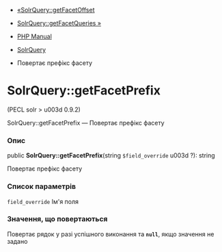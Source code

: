 - [«SolrQuery::getFacetOffset](solrquery.getfacetoffset.md)
- [SolrQuery::getFacetQueries »](solrquery.getfacetqueries.md)

- [PHP Manual](index.md)
- [SolrQuery](class.solrquery.md)
- Повертає префікс фасету

# SolrQuery::getFacetPrefix

(PECL solr \> u003d 0.9.2)

SolrQuery::getFacetPrefix — Повертає префікс фасету

### Опис

public **SolrQuery::getFacetPrefix**(string `$field_override` u003d ?):
string

Повертає префікс фасету

### Список параметрів

`field_override`
Ім'я поля

### Значення, що повертаються

Повертає рядок у разі успішного виконання та **`null`**, якщо
значення не задано
